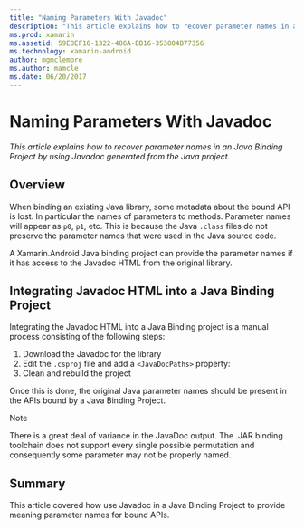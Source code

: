 ```yaml
---
title: "Naming Parameters With Javadoc"
description: "This article explains how to recover parameter names in an Java Binding Project by using Javadoc generated from the Java project."
ms.prod: xamarin
ms.assetid: 59E8EF16-1322-486A-BB16-353804B77356
ms.technology: xamarin-android
author: mgmclemore
ms.author: mamcle
ms.date: 06/20/2017
---
```


# Naming Parameters With Javadoc

_This article explains how to recover parameter names in an Java Binding Project by using Javadoc generated from the Java project._


## Overview

When binding an existing Java library, some metadata about the bound 
API is lost. In particular the names of parameters to methods. 
Parameter names will appear as `p0`, `p1`, etc. This is because the 
Java `.class` files do not preserve the parameter names that were used 
in the Java source code. 

A Xamarin.Android Java binding project can provide the parameter names 
if it has access to the Javadoc HTML from the original library. 

## Integrating Javadoc HTML into a Java Binding Project

Integrating the Javadoc HTML into a Java Binding project is a manual 
process consisting of the following steps: 

1.  Download the Javadoc for the library
2.  Edit the `.csproj` file and add a `<JavaDocPaths>` property:
3.  Clean and rebuild the project

Once this is done, the original Java parameter names should be present 
in the APIs bound by a Java Binding Project. 


> [!NOTE]
> There is a great deal of variance in the JavaDoc
output. The .JAR binding toolchain does not support every single
possible permutation and consequently some parameter may not be
properly named.


## Summary

This article covered how use Javadoc in a Java Binding Project to 
provide meaning parameter names for bound APIs. 

